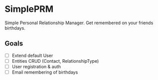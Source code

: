 # SimplePRM

Simple Personal Relationship Manager. Get remembered on your friends birthdays.

## Goals

- [ ] Extend default User
- [ ] Entities CRUD (Contact, RelationshipType)
- [ ] User registration & auth
- [ ] Email remembering of birthdays